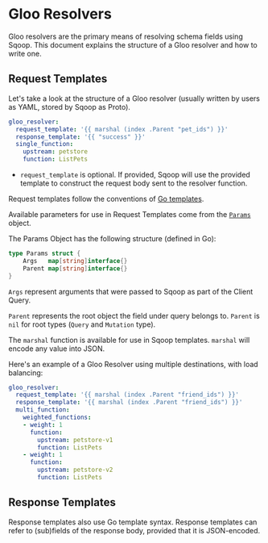 # Gloo Resolvers

Gloo resolvers are the primary means of resolving schema fields using Sqoop. This 
document explains the structure of a Gloo resolver and how to write one.

## Request Templates

Let's take a look at the structure of a Gloo resolver (usually written by users as YAML,
stored by Sqoop as Proto).

```yaml
gloo_resolver:
  request_template: '{{ marshal (index .Parent "pet_ids") }}'
  response_template: '{{ "success" }}'
  single_function:
    upstream: petstore
    function: ListPets
```

* `request_template` is optional. If provided, Sqoop will use the provided template
to construct the request body sent to the resolver function.

Request templates follow the conventions of [Go templates](https://golang.org/pkg/text/template/).

Available parameters for use in Request Templates come from the 
[`Params`](https://github.com/solo-io/sqoop/blob/master/pkg/exec/executable_resolvers.go) object.

The Params Object has the following structure (defined in Go):

```go
type Params struct {
	Args   map[string]interface{}
	Parent map[string]interface{}
}
```

`Args` represent arguments that were passed to Sqoop as part of the Client Query.

`Parent` represents the root object the field under query belongs to. `Parent` 
is `nil` for root types (`Query` and `Mutation` type).

The `marshal` function is available for use in Sqoop templates. 
`marshal` will encode any value into JSON.

Here's an example of a Gloo Resolver using multiple destinations, with load balancing:

```yaml
gloo_resolver:
  request_template: '{{ marshal (index .Parent "friend_ids") }}'
  response_template: '{{ marshal (index .Parent "friend_ids") }}'
  multi_function:
    weighted_functions:
    - weight: 1
      function: 
        upstream: petstore-v1
        function: ListPets
    - weight: 1
      function: 
        upstream: petstore-v2
        function: ListPets
```

## Response Templates
Response templates also use Go template syntax. Response templates can refer to 
(sub)fields of the response body, provided that it is JSON-encoded.